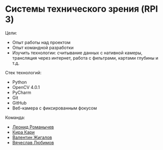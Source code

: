 # Системы технического зрения (RPI 3)


Цели:
* Опыт работы над проектом
* Опыт командной разработки
* Изучить технологии: считывание данных с нативной камеры, трансляция через интернет, работа с фильтрами, картами глубины и т.д.

Стек технологий:
* Python
* OpenCV 4.0.1
* PyCharm
* Git
* GitHub
* Веб-камера с фиксированным фокусом

Команда:
* [Леонид Романычев](https://vk.com/romanychev)
* [Кира Кари](https://vk.com/id358967649)
* [Валентин Жигалов](https://vk.com/vzhigalov98)
* [Вячеслав Любимов](https://vk.com/vyacheslav_lyubimov)
